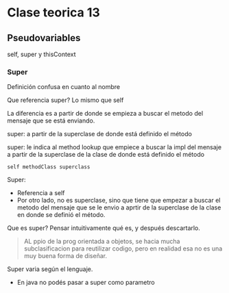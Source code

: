 # Clase teorica 13

## Pseudovariables

self, super y thisContext

### Super

Definición confusa en cuanto al nombre

Que referencia super? Lo mismo que self

La diferencia es a partir de donde se empieza a buscar el metodo del mensaje que
se está enviando.

super: a partir de la superclase de donde está definido el método

super: le indica al method lookup que empiece a buscar la impl del mensaje a
partir de la superclase de la clase de donde está definido el método

```smalltalk
self methodClass superclass
```

Super:

- Referencia a self
- Por otro lado, no es superclase, sino que tiene que empezar a buscar el metodo
  del mensaje que se le envio a aprtir de la superclase de la clase en donde se
  definió el método.

Que es super? Pensar intuitivamente qué es, y después descartarlo.

> AL ppio de la prog orientada a objetos, se hacia mucha subclasificacion para
> reutilizar codigo, pero en realidad esa no es una muy buena forma de diseñar.

Super varia según el lenguaje.

- En java no podés pasar a super como parametro